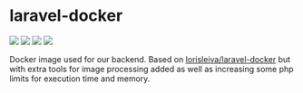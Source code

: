 # laravel-docker

![](https://img.shields.io/docker/cloud/automated/atlauncher/laravel-docker.svg)
![](https://img.shields.io/docker/cloud/build/atlauncher/laravel-docker.svg)
![](https://img.shields.io/docker/pulls/atlauncher/laravel-docker.svg)
![](https://img.shields.io/docker/v/atlauncher/laravel-docker.svg)

Docker image used for our backend. Based on
[lorisleiva/laravel-docker](https://github.com/lorisleiva/laravel-docker) but with extra tools for
image processing added as well as increasing some php limits for execution time and memory.
